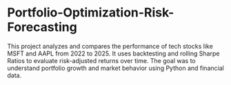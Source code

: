 # Portfolio-Optimization-Risk-Forecasting
This project analyzes and compares the performance of tech stocks like MSFT and AAPL from 2022 to 2025. It uses backtesting and rolling Sharpe Ratios to evaluate risk-adjusted returns over time. The goal was to understand portfolio growth and market behavior using Python and financial data.
